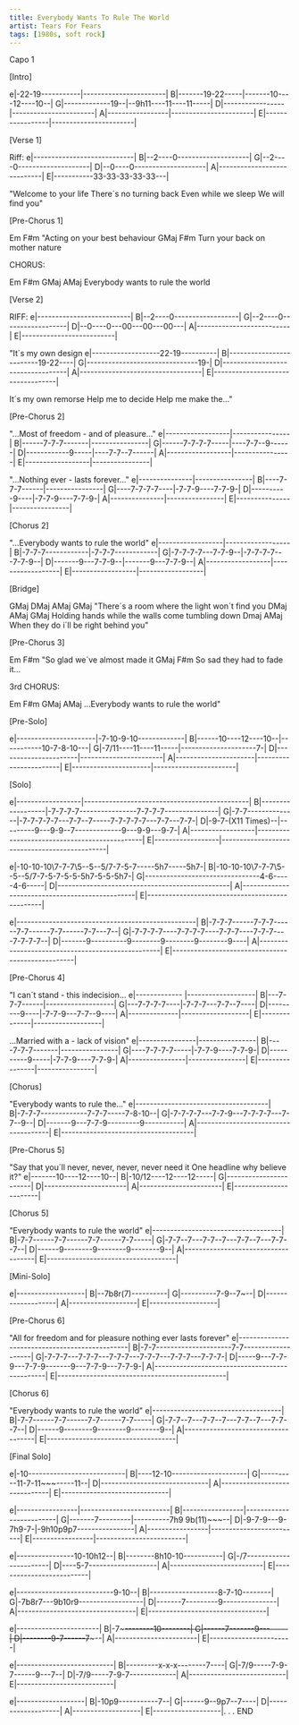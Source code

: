 ```yaml
---
title: Everybody Wants To Rule The World
artist: Tears For Fears
tags: [1980s, soft rock]
---
```


Capo 1
 
 
[Intro]
 
e|-22-19-----------|-----------------------|
B|-------19-22-----|-------10----12----10--|
G|-------------19--|--9h11----11----11-----|
D|-----------------|-----------------------|
A|-----------------|-----------------------|
E|-----------------|-----------------------|
 
 
[Verse 1]
 
Riff:
e|----------------------------|
B|--2----0--------------------|
G|--2----0--------------------|
D|--0----0--------------------|
A|----------------------------|
E|-----------33-33-33-33-33---|
 
"Welcome to your life
 There´s no turning back
 Even while we sleep
 We will find you"
 
 
[Pre-Chorus 1]
 
  Em            F#m
"Acting on your best behaviour
  GMaj              F#m
 Turn your back on mother nature
 
CHORUS:
 
 Em      F#m  GMaj  AMaj
 Everybody wants to rule the world
 
 
[Verse 2]
 
RIFF:
e|--------------------------|
B|--2----0------------------|
G|--2----0------------------|
D|--0----0---00---00---00---|
A|--------------------------|
E|--------------------------|
 
 
 "It´s my own design
e|-------------------22-19----------|
B|-------------------------19-22----|
G|-------------------------------19-|
D|----------------------------------|
A|----------------------------------|
E|----------------------------------|
 
 It´s my own remorse
 Help me to decide
 Help me make the..."
 
 
[Pre-Chorus 2]
 
 
"...Most of freedom - and of pleasure..."
e|------------------|----------------|
B|------7-7-7-------|----------------|
G|------7-7-7-7-----|----7-7--9------|
D|------------9-----|----7-7--7------|
A|------------------|----------------|
E|------------------|----------------|
 
"...Nothing ever - lasts forever..."
e|---------------|----------------|
B|----7-7-7------|----------------|
G|----7-7-7-7----|-7-7-9----7-7-9-|
D|----------9----|-7-7-9----7-7-9-|
A|---------------|----------------|
E|---------------|----------------|
 
 
[Chorus 2]
 
"...Everybody wants to rule the world"
e|------------------|------------------|
B|-7-7-7------------|-7-7-7------------|
G|-7-7-7-7---7-7-9--|-7-7-7-7---7-7-9--|
D|-------9---7-7-9--|-------9---7-7-9--|
A|------------------|------------------|
E|------------------|------------------|
 
 
[Bridge]
 
GMaj                        DMaj         AMaj    GMaj
  "There´s a room where the light won´t find you
                     DMaj       AMaj        GMaj
   Holding hands while the walls come tumbling down
                        Dmaj      AMaj
   When they do i´ll be right behind you"
 
 
[Pre-Chorus 3]
 
 Em              F#m
"So glad we´ve almost made it
 GMaj          F#m
So sad they had to fade it...
 
 
3rd CHORUS:
 
   Em    F#m  GMaj    AMaj
...Everybody wants to rule the world"
 
 
[Pre-Solo]
 
e|----------------------|-7-10-9-10-------------|
B|------10----12----10--|-----------10-7-8-10---|
G|-7/11----11----11-----|---------------------7-|
D|----------------------|-----------------------|
A|----------------------|-----------------------|
E|----------------------|-----------------------|
 
 
[Solo]
 
e|------------------|----------------------------------------------|
B|------------------|-7-7-7-7----------------7-7-7-7---------------|
G|-7-7--------------|-7-7-7-7-7---7-7--7-----7-7-7-7-7---7-7---7-7-|
D|-9-7-(X11 Times)--|---------9---9-9--7-------------9---9-9---9-7-|
A|------------------|----------------------------------------------|
E|------------------|----------------------------------------------|
 
e|-10-10-10\7-7-7\5--5--5/7-7-5-7-----5h7-----5h7-|
B|-10-10-10\7-7-7\5--5--5/7-7-5-7-5-5-5h7-5-5-5h7-|
G|--------------------------------4-6-----4-6-----|
D|------------------------------------------------|
A|------------------------------------------------|
E|------------------------------------------------|
 
e|--------------------------------------------------|
B|-7-7-7------7-7-7------7-7------7-7------7-7---7--|
G|-7-7-7-7----7-7-7-7----7-7-7----7-7-7----7-7-7-7--|
D|-------9----------9--------9--------9--------9----|
A|--------------------------------------------------|
E|--------------------------------------------------|
 
 
[Pre-Chorus 4]
 
 "I can´t stand - this indecision...
e|------------- |-------------------|
B|---7-7-7------|-------------------|
G|---7-7-7-7----|-7-7-7---7-7--7----|
D|---------9----|-7-7-9---7-7--9----|
A|--------------|-------------------|
E|--------------|-------------------|
 
...Married with a - lack of vision"
e|----------------|----------------|
B|----7-7-7-------|----------------|
G|----7-7-7-7-----|-7-7-9----7-7-9-|
D|----------9-----|-7-7-9----7-7-9-|
A|----------------|----------------|
E|----------------|----------------|
 
 
[Chorus]
 
"Everybody wants to rule the..."
e|-------------------------------------|
B|-7-7-7-------------7-7-7-----7-8-10--|
G|-7-7-7-7---7-7-9---7-7-7-7---7-7--9--|
D|-------9---7-7-9---------9-----------|
A|-------------------------------------|
E|-------------------------------------|
 
 
[Pre-Chorus 5]
 
"Say that you´ll never, never, never, never need it
 One headline why believe it?"
e|-------10----12----10--|
B|-10/12----12----12-----|
G|-----------------------|
D|-----------------------|
A|-----------------------|
E|-----------------------|
 
[Chorus 5]
 
"Everybody wants to rule the world"
e|------------------------------------|
B|-7-7------7-7------7-7------7-7-----|
G|-7-7--7---7-7--7---7-7--7---7-7--7--|
D|------9--------9--------9--------9--|
A|------------------------------------|
E|------------------------------------|
 
 
[Mini-Solo]
 
e|-------------------|
B|--7b8r(7)----------|
G|----------7-9--7~--|
D|-------------------|
A|-------------------|
E|-------------------|
 
 
[Pre-Chorus 6]
 
"All for freedom and for pleasure nothing ever lasts forever"
e|-----------------------------------------------|
B|-7-7---------------------7-7-------------------|
G|-7-7-7---7-7-7---7-7-7---7-7-7---7-7-7---7-7-7-|
D|-----9---7-7-9---7-7-9-------9---7-7-9---7-7-9-|
A|-----------------------------------------------|
E|-----------------------------------------------|
 
 
[Chorus 6]
 
"Everybody wants to rule the world"
e|------------------------------------|
B|-7-7------7-7------7-7------7-7-----|
G|-7-7--7---7-7--7---7-7--7---7-7--7--|
D|------9--------9--------9--------9--|
A|------------------------------------|
E|------------------------------------|
 
 
[Final Solo]
 
e|-10---------------------------|
B|----12-10---------------------|
G|----------11-7-11~~~-----11\--|
D|------------------------------|
A|------------------------------|
E|------------------------------|
 
e|-----------------|-------------------------|
B|-----------------|-------------------------|
G|-------7---------|----------7h9 9b(11)~~~--|
D|-9-7-9---9-7h9-7-|-9h10p9p7----------------|
A|-----------------|-------------------------|
E|-----------------|-------------------------|
 
e|----------------10-10h12--|
B|--------8h10-10-----------|
G|-/7-----------------------|
D|----5-7-------------------|
A|--------------------------|
E|--------------------------|
 
e|---------------------------9-10--|
B|-------------------8-7-10--------|
G|-7b8r7---9b10r9------------------|
D|-------7---------9---------------|
A|---------------------------------|
E|---------------------------------|
 
e|-----------------------|
B|-7~~~--------10--------|
G|------7-------9--------|
D|--------9-7------7~~~--|
A|-----------------------|
E|-----------------------|
 
e|---------------------------|
B|---------x-x-x--------7----|
G|-7/9-----7-9-7------9---7--|
D|-7/9-----7-9-7-------------|
A|---------------------------|
E|---------------------------|
 
e|-------------------|
B|-10p9-----------7--|
G|------9--9p7--7----|
D|-------------------|
A|-------------------|
E|-------------------|. . . END
 
 
